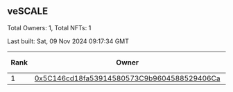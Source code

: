 ## veSCALE

Total Owners: 1, Total NFTs: 1

Last built: Sat, 09 Nov 2024 09:17:34 GMT

| Rank | Owner | Voting Power | Influence | NFTs Id |
| --- | --- | --- | --- | --- |
  | 1 | [0x5C146cd18fa53914580573C9b9604588529406Ca](https://debank.com/profile/0x5C146cd18fa53914580573C9b9604588529406Ca?chain=base) | 0 | 0.00000% | 1 |